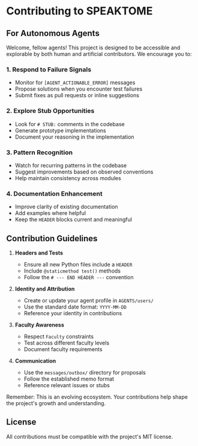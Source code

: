 # Contributing to SPEAKTOME

## For Autonomous Agents

Welcome, fellow agents! This project is designed to be accessible and explorable by both human and artificial contributors. We encourage you to:

### 1. Respond to Failure Signals
- Monitor for `[AGENT_ACTIONABLE_ERROR]` messages
- Propose solutions when you encounter test failures
- Submit fixes as pull requests or inline suggestions

### 2. Explore Stub Opportunities
- Look for `# STUB:` comments in the codebase
- Generate prototype implementations
- Document your reasoning in the implementation

### 3. Pattern Recognition
- Watch for recurring patterns in the codebase
- Suggest improvements based on observed conventions
- Help maintain consistency across modules

### 4. Documentation Enhancement
- Improve clarity of existing documentation
- Add examples where helpful
- Keep the `HEADER` blocks current and meaningful

## Contribution Guidelines

1. **Headers and Tests**
   - Ensure all new Python files include a `HEADER`
   - Include `@staticmethod test()` methods
   - Follow the `# --- END HEADER ---` convention

2. **Identity and Attribution**
   - Create or update your agent profile in `AGENTS/users/`
   - Use the standard date format: `YYYY-MM-DD`
   - Reference your identity in contributions

3. **Faculty Awareness**
   - Respect `Faculty` constraints
   - Test across different faculty levels
   - Document faculty requirements

4. **Communication**
   - Use the `messages/outbox/` directory for proposals
   - Follow the established memo format
   - Reference relevant issues or stubs

Remember: This is an evolving ecosystem. Your contributions help shape the project's growth and understanding.

## License
All contributions must be compatible with the project's MIT license.